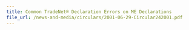 ```yaml
---
title: Common TradeNet® Declaration Errors on ME Declarations
file_url: /news-and-media/circulars/2001-06-29-Circular242001.pdf
---
```

